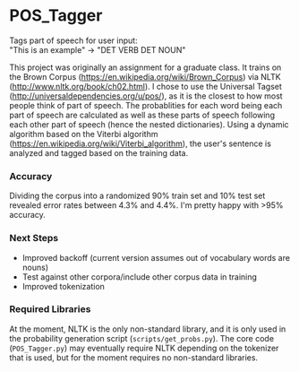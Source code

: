 # POS_Tagger
Tags part of speech for user input:<br />
"This is an example" -> "DET VERB DET NOUN"

This project was originally an assignment for a graduate class. It trains on the Brown Corpus (https://en.wikipedia.org/wiki/Brown_Corpus) via NLTK (http://www.nltk.org/book/ch02.html). I chose to use the Universal Tagset (http://universaldependencies.org/u/pos/), as it is the closest to how most people think of part of speech. The probablities for each word being each part of speech are calculated as well as these parts of speech following each other part of speech (hence the nested dictionaries). Using a dynamic algorithm based on the Viterbi algorithm (https://en.wikipedia.org/wiki/Viterbi_algorithm), the user's sentence is analyzed and tagged based on the training data. 

### Accuracy
Dividing the corpus into a randomized 90% train set and 10% test set revealed error rates between 4.3% and 4.4%. I'm pretty happy with >95% accuracy.

### Next Steps
- Improved backoff (current version assumes out of vocabulary words are nouns)
- Test against other corpora/include other corpus data in training
- Improved tokenization

### Required Libraries
At the moment, NLTK is the only non-standard library, and it is only used in the probability generation script (`scripts/get_probs.py`). The core code (`POS_Tagger.py`) may eventually require NLTK depending on the tokenizer that is used, but for the moment requires no non-standard libraries.
